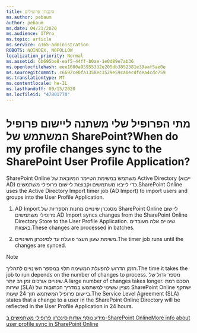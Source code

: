 ```yaml
---
title: סינכרון פרופילים
ms.author: pebaum
author: pebaum
ms.date: 04/21/2020
ms.audience: ITPro
ms.topic: article
ms.service: o365-administration
ROBOTS: NOINDEX, NOFOLLOW
localization_priority: Normal
ms.assetid: 6b695be8-eaf5-44ff-b0ae-1e0d89e7ab36
ms.openlocfilehash: eee1080a95955332e205db3852381e39aaf5ae0e
ms.sourcegitcommit: c6692ce0fa1358ec3529e59ca0ecdfdea4cdc759
ms.translationtype: MT
ms.contentlocale: he-IL
ms.lasthandoff: 09/15/2020
ms.locfileid: "47801770"
---
```

# <a name="when-do-my-profile-changes-sync-to-the-sharepoint-user-profile-application"></a><span data-ttu-id="5d7eb-102">מתי הפרופיל שלי משתנה ליישום פרופיל המשתמש של SharePoint?</span><span class="sxs-lookup"><span data-stu-id="5d7eb-102">When do my profile changes sync to the SharePoint User Profile Application?</span></span>

<span data-ttu-id="5d7eb-103">SharePoint Online משתמש במשימת הטיימר המיובאת של Active Directory (ייבוא AD) כדי לייבא משתמשים וקבוצות ליישום פרופילי משתמשים.</span><span class="sxs-lookup"><span data-stu-id="5d7eb-103">SharePoint Online uses the Active Directory Import timer job (AD Import) to import users and groups into the User Profile Application.</span></span> 
  
1. <span data-ttu-id="5d7eb-104">AD Import מסנכרן שינויים מחנות הספריות של SharePoint Online ליישום פרופילי משתמשים.</span><span class="sxs-lookup"><span data-stu-id="5d7eb-104">AD Import syncs changes from the SharePoint Online Directory Store to the User Profile Application.</span></span> <span data-ttu-id="5d7eb-105">שינויים אלה מעובדים באצוות.</span><span class="sxs-lookup"><span data-stu-id="5d7eb-105">These changes are processed in batches.</span></span>
    
2. <span data-ttu-id="5d7eb-106">משימת שעון העצר פועלת עד לסינכרון השינויים.</span><span class="sxs-lookup"><span data-stu-id="5d7eb-106">The timer job runs until the changes are synced.</span></span>
    
> [!NOTE]
> <span data-ttu-id="5d7eb-107">הזמן הדרוש להפעלת המשימה תלוי במספר השינויים לתהליך.</span><span class="sxs-lookup"><span data-stu-id="5d7eb-107">The time it takes the job to run depends on the number of changes to process.</span></span> <span data-ttu-id="5d7eb-108">מספר גדול של שינויים אורכים זמן רב יותר.</span><span class="sxs-lookup"><span data-stu-id="5d7eb-108">A large number of changes takes longer.</span></span> <span data-ttu-id="5d7eb-109">הסכם רמת שירות (SLA) מציין ששינוי למשתמש במדריך הכתובות של SharePoint Online ישתקף ביישום פרופיל המשתמש תוך 24 שעות.</span><span class="sxs-lookup"><span data-stu-id="5d7eb-109">The Service Level Agreement (SLA) states that a change to a user in the SharePoint Online Directory will be reflected in the User Profile Application in 24 hours.</span></span> 
  
[<span data-ttu-id="5d7eb-110">מידע נוסף אודות סינכרון פרופילי משתמשים ב-SharePoint Online</span><span class="sxs-lookup"><span data-stu-id="5d7eb-110">More info about user profile sync in SharePoint Online</span></span>](https://go.microsoft.com/fwlink/?linkid=875671)
  

